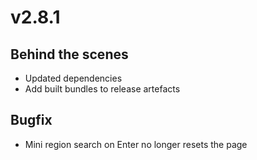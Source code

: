 # v2.8.1

## Behind the scenes

- Updated dependencies
- Add built bundles to release artefacts

## Bugfix

- Mini region search on Enter no longer resets the page
